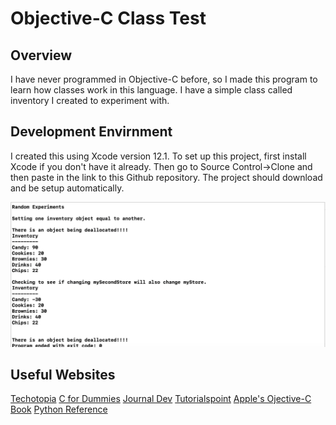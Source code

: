 #  Objective-C Class Test

## Overview
I have never programmed in Objective-C before, so I made this program to learn how classes work in this language. I have a simple class called inventory I created to experiment with. 

## Development Envirnment
I created this using Xcode version 12.1. To set up this project, first install Xcode if you don't have it already. Then go to Source Control->Clone and then paste in the link to this Github repository. The project should download and be setup automatically. 

![Screenshot showing the output of the program.](terminal.png) 

## Useful Websites
[Techotopia](https://www.techotopia.com/index.php/Objective-C_Inheritance)
[C for Dummies](https://www.dummies.com/programming/c/how-to-generate-random-numbers-in-c-programming/)
[Journal Dev](https://www.journaldev.com/10182/nsarray-nsmutablearray-objective-c-array)
[Tutorialspoint](https://www.tutorialspoint.com/objective_c/index.htm)
[Apple's Ojective-C Book](https://developer.apple.com/library/archive/documentation/Cocoa/Conceptual/ProgrammingWithObjectiveC/Introduction/Introduction.html)
[Python Reference](https://docs.python.org/3/tutorial/index.html)
